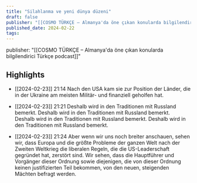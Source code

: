 ```yaml
---
title: "Silahlanma ve yeni dünya düzeni"
draft: false
publisher: "[[COSMO TÜRKÇE – Almanya'da öne çıkan konularda bilgilendirici Türkçe podcast]]"
published_date: 2024-02-22
tags:
---
```

publisher: "[[COSMO TÜRKÇE – Almanya'da öne çıkan konularda bilgilendirici Türkçe podcast]]"


## Highlights
* [[2024-02-23]] 21:14  Nach den USA kam sie zur Position der Länder, die in der Ukraine am meisten Militär- und finanziell geholfen hat.

* [[2024-02-23]] 21:21  Deshalb wird in den Traditionen mit Russland bemerkt. Deshalb wird in den Traditionen mit Russland bemerkt. Deshalb wird in den Traditionen mit Russland bemerkt. Deshalb wird in den Traditionen mit Russland bemerkt.

* [[2024-02-23]] 21:24  Aber wenn wir uns noch breiter anschauen, sehen wir, dass Europa und die größte Probleme der ganzen Welt nach der Zweiten Weltkrieg die liberalen Regeln, die die US-Leaderschaft gegründet hat, zerstört sind. Wir sehen, dass die Hauptführer und Vorgänger dieser Ordnung sowie diejenigen, die von dieser Ordnung keinen justifizierten Teil bekommen, von den neuen, steigenden Mächten befragt werden.

